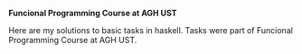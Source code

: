 **Funcional Programming Course at AGH UST**

Here are my solutions to basic tasks in haskell. Tasks were part of Funcional Programming Course at AGH UST.
